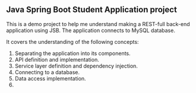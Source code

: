 ## Java Spring Boot Student Application project

This is a demo project to help me understand making a REST-full back-end application using JSB. 
The application connects to MySQL database.

It covers the understanding of the following concepts:
1. Separating the application into its components.
2. API definition and implementation.
3. Service layer definition and dependency injection.
4. Connecting to a database.
5. Data access implementation.
6. 